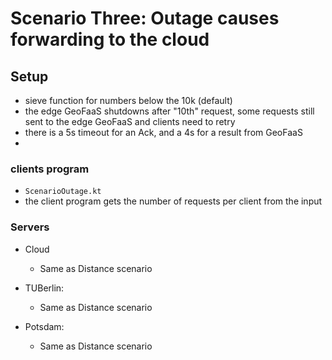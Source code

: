 # Scenario Three: Outage causes forwarding to the cloud

## Setup
- sieve function for numbers below the 10k (default)
- the edge GeoFaaS shutdowns after "10th" request, some requests still sent to the edge GeoFaaS and clients need to retry
- there is a 5s timeout for an Ack, and a 4s for a result from GeoFaaS
- 
### clients program
- `ScenarioOutage.kt`
- the client program gets the number of requests per client from the input

### Servers
- Cloud
  - Same as Distance scenario
- TUBerlin:
  - Same as Distance scenario
  
- Potsdam:
  - Same as Distance scenario
